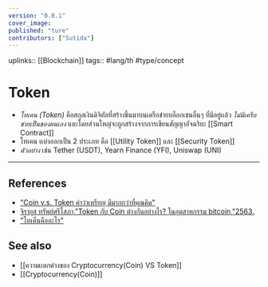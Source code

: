 ```yaml
---
version: "0.0.1"
cover_image:
published: "ture"
contributors: ["Sutida"]
---
```

uplinks:: [[Blockchain]]
tags:: #lang/th #type/concept

# Token
- *โทเคน (Token)* คือสกุลเงินดิจิทัลที่สร้างขึ้นมาบนเครือข่ายบล็อกเชนอื่นๆ ที่มีอยู่เเล้ว *ไม่มีเครือข่ายเป็นของตนเอง* และโดยส่วนใหญ่จะถูกสร้างจากการเขียนสัญญาอัจฉริยะ [[Smart Contract]]  
- โทเคน เเบ่งออกเป็น 2 ประเภท คือ [[Utility Token]] และ [[Security Token]]
- *ตัวอย่าง* เช่น Tether (USDT), Yearn Finance (YFI), Uniswap (UNI)

---
## References
- ["Coin v.s. Token คำว่าเหรียญ มีมากกว่าที่คุณคิด"](https://www.bitkub.com/blog/coin-token-70040ac557d5)
- [จิรายุส ทรัพย์ศรีโสภา,"Token กับ Coin ต่างกันอย่างไร? ในอุตสาหกรรม bitcoin,"2563.](https://www.marketingoops.com/exclusive/insider-exclusive/token-coin-bitcoin/)
- ["โทเค็นคืออะไร"](https://www.coinbase.com/th/learn/crypto-basics/what-is-a-token)
## See also
- [[ความเเตกต่างของ Cryptocurrency(Coin) VS Token]]
- [[Cryptocurrency(Coin)]]



